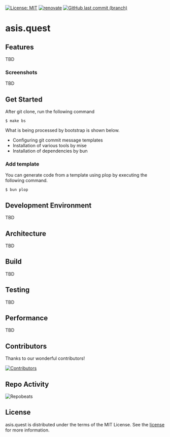 [![License: MIT](https://img.shields.io/badge/license-MIT-blue.svg)](https://opensource.org/licenses/MIT)
[![renovate](https://img.shields.io/badge/maintaied%20with-renovate-blue?logo=renovatebot)](https://app.renovatebot.com/dashboard)
[![GitHub last commit (branch)](https://img.shields.io/github/last-commit/tatsutakein-jp/asis.quest)](https://github.com/tatsutakein-jp/asis.quest/commits/main/)

# asis.quest

## Features

TBD

### Screenshots

TBD

## Get Started

After git clone, run the following command

```shell
$ make bs
```

What is being processed by bootstrap is shown below.

- Configuring git commit message templates
- Installation of various tools by mise
- Installation of dependencies by bun

### Add template

You can generate code from a template using plop by executing the following command.

```shell
$ bun plop
```

## Development Environment

TBD

## Architecture

TBD

## Build

TBD

## Testing

TBD

## Performance

TBD

## Contributors

Thanks to our wonderful contributors!

<a href="https://github.com/tatsutakein-jp/asis.quest/graphs/contributors">
  <img src="https://contrib.rocks/image?repo=tatsutakein-jp/asis.quest" alt="Contributors" />
</a>

## Repo Activity

![Repobeats](https://repobeats.axiom.co/api/embed/b6cb2d91ae08a4b2f4ae2a14f8471ece656a781b.svg "Repobeats analytics image")

## License

asis.quest is distributed under the terms of the MIT License. See the [license](LICENSE) for more
information.
